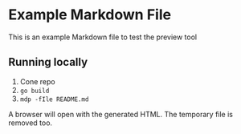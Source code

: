 # Example Markdown File

This is an example Markdown file to test the preview tool

## Running locally

1. Cone repo
2. `go build`
3. `mdp -fIle README.md`

A browser will open with the generated HTML. The temporary file is removed too.
